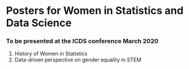 # Posters for Women in Statistics and Data Science
### To be presented at the ICDS conference March 2020

1. History of Women in Statistics
2. Data-driven perspective on gender equality in STEM
